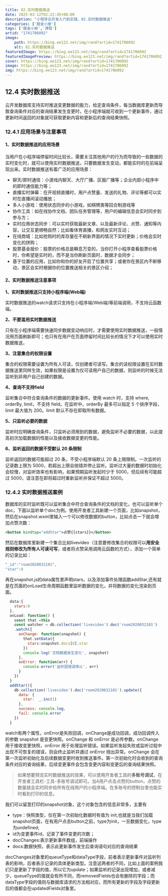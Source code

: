 ```yaml
---
title: 82.实时数据推送
date: 2025-03-12T02:22:45+08:00
description: "小程序云开发入门到实践，82.实时数据推送"
categories: ['掘金小册']
tags: ['掘金小册','课程']
artid: "1741706092"
image:
    path: https://bing.ee123.net/img/rand?artid=1741706092
    alt: 82.实时数据推送
featuredImage: https://bing.ee123.net/img/rand?artid=1741706092
featuredImagePreview: https://bing.ee123.net/img/rand?artid=1741706092
cover: https://bing.ee123.net/img/rand?artid=1741706092
image: https://bing.ee123.net/img/rand?artid=1741706092
img: https://bing.ee123.net/img/rand?artid=1741706092
---
```


## 12.4 实时数据推送
云开发数据库支持实时推送变更数据的能力，给定查询条件，每当数据库更新而导致查询条件对应的查询结果发生变更时，在小程序端就可收到一个更新事件，通过更新时间返回的对象就可获取更新内容和更新后的查询结果快照。

### 12.4.1 应用场景与注意事项
#### 1、实时数据推送的应用场景
当用户在小程序端停留时间比较长，需要关注其他用户的行为而导致的一些数据的实时变化时，就可以使用实时数据推送，只要数据发生变动，都能实时的在前端呈现出来。实时数据推送有着广泛的应用场景：
- 聊天/即时通信：小游戏内聊天、大厅广播、区服广播等；企业内部小程序中的即时通信能力等；
- 直播实时弹幕：在开视频直播时，用户点赞量、发送的礼物、评论等都可以实时在直播间滚动播放；
- 多人小游戏：使用状态同步的小游戏，如棋牌类等回合制游戏等
- 协作工具：如在线协作文档、团队任务管理等，用户的编辑信息会实时同步到参与方；
- 实时应用状态同步：可以实时获取最新文章、以及最新评论、点赞、通知等内容，让交互更顺畅自然；比如看体育直播，和网友实时互动；
- 在线商城：比如抢购时的库存量在不刷新界面的情况下实时更新；价格会实时变化的拼购；
- 股票基金报价：股票的价格总是瞬息万变的，当你打开小程序查看股票价格时，你希望是实时的，而不是当你刷新页面时，数据才会同步；
- 基于位置的应用，比如你和你的好友开启了位置共享；或者你在景区内不断移动，景区会实时根据你的位置推送相关的景区介绍；

#### 2、实时数据推送注意事项
**1、实时数据推送只支持小程序端(Web端)**

实时数据推送的watch请求只支持在小程序端(Web端)等前端调用，不支持云函数端。

**2、不要滥用实时数据推送**

只有在小程序端需要快速同步数据变动响应时，才需要使用实时数据推送，一般情况用页面刷新即可；也只有在用户在页面停留时间比较长的情况下才可以使用实时数据推送，

**3、注意集合的权限设置**

集合的权限需要设置为所有人可读，仅创建者可读写。集合的读权限设置在实时数据推送里同样生效，如果权限是设置为仅可读用户自己的数据，则监听的时候无法监听到非用户自己创建的数据。

**4、查询不支持field**

监听集合中符合查询条件的数据的更新事件。使用 watch 时，支持 where, orderBy, limit，不支持 field。在监听中，orderBy 最多可以指定 5 个排序字段，limit 最大值为 200。limit 默认不存在即取所有数据。

**5、只监听必要的数据**

监听时应明确查询条件，只监听必须用到的数据，避免监听不必要的数据，以此提高初次加载数据的性能以及接收数据变更的性能。

**6、监听返回的数据不受默认 20 条限制**

监听返回的数据可能超过 20 条，不受小程序端默认 20 条上限限制。一次监听的记录数上限为 5000，若超出上限会抛错并停止监听。监听过大量的数据时初始化会较慢，对监听效率也有影响，如果预期监听发起时少于 5000，但后续有可能超过 5000，请注意在即将超过时重新监听并保证不超过 5000。

### 12.4.2 实时数据推送案例
数据库的实时监听既可以监听集合中符合查询条件的文档的变化，也可以监听单个doc，下面以监听单个doc为例。使用开发者工具新建一个页面，比如snapshot，然后在snapshot.wxml里输入一个可以修改数据的button，比如点击一下就会增加点赞次数：
```xml
<button bindtap="addStar">点赞{{stars}}</button>
```
然后在数据库里新建一个集合比如livevideo（注意要修改集合的权限可以**用安全规则修改为所有人可读可写**，或者将点赞采用调用云函数的方式），添加一个简单的记录比如：
```javascript
"_id":"room2020032101",
"star":0
```
再在snapshot.js的data属性里声明stars，以及添加事件处理函数addStar,还有就是在页面的onLoad生命周期函数里监听数据的变化，并将数据的变化渲染到页面。
```javascript
  data:{
    stars:0
  },
  onLoad: function() {
    const that =this
    const watcher = db.collection('livevideo').doc('room2020032101')
    .watch({
      onChange: function(snapshot) {
        that.setData({
          stars:snapshot.docs[0].star
        })
        console.log('文档数据发生变化', snapshot)
      },
      onError: function(err) {
        console.error('监听因错误停止', err)
      }
    })
  }
  addStar(){
    db.collection('livevideo').doc('room2020032101').update({
      data: {
        star:  _.inc(1)
      },
      success: console.log,
      fail: console.error
    })
  } 
```
watch有两个属性，onError是失败回调，onChange是成功回调，成功回调传入的参数 snapshot 是变更快照。onChange 和 onError 是必传参数。onChange 用于接收变更快照，onError 用于处理监听错误。如果监听发起失败或监听过程中出现不可恢复的错误，则会终止监听并通过 onError 抛出异常。onChange 会在第一次监听初始化及后续数据变更时收到推送事件。第一次初始化时会收到的查询条件对应的查询结果，后续变更事件会包含变更内容和变更后的查询结果快照。

>如果想要预览实时数据推送的效果，可以使用开发者工具的**多账号调试**，在开发者工具栏-工具-多账号调试即可。当A用户点击点赞的button，点赞的数量就会实时同步给所有在线用户的小程序端。在多账号的控制台里也能实时看到打印的信息。

我们可以留意打印的snapshot对象，这个对象包含的信息非常多，主要有
- type：快照类型，仅在第一次初始化数据时有值为 init,也就是当我们加载snapshot页面，在有用户点击button之前，type为init，一旦数据变化，type为undefined;
- id为变更事件id，记录了事件变更的次数；
- docChanges:表示更新事件数组，前端操作
- docs:数据快照，表示此更新事件发生后查询语句对应的查询结果

docChanges对象里的queueType和dataType字段，前者表示更新事件对监听列表的影响，后者表示记录的具体更新类型。注意这两者的不同，比如上面的案例我们只是更新了字段的值，所以它为update；如果监听的记录出现增加，或者减少，queueType的值就会有所不同，而removedFields也会有删除的字段；而dataType字段的值则与数据库请求的方法相对应，而所有更新的字段及字段更新后的值都会在updatedFields对象里。